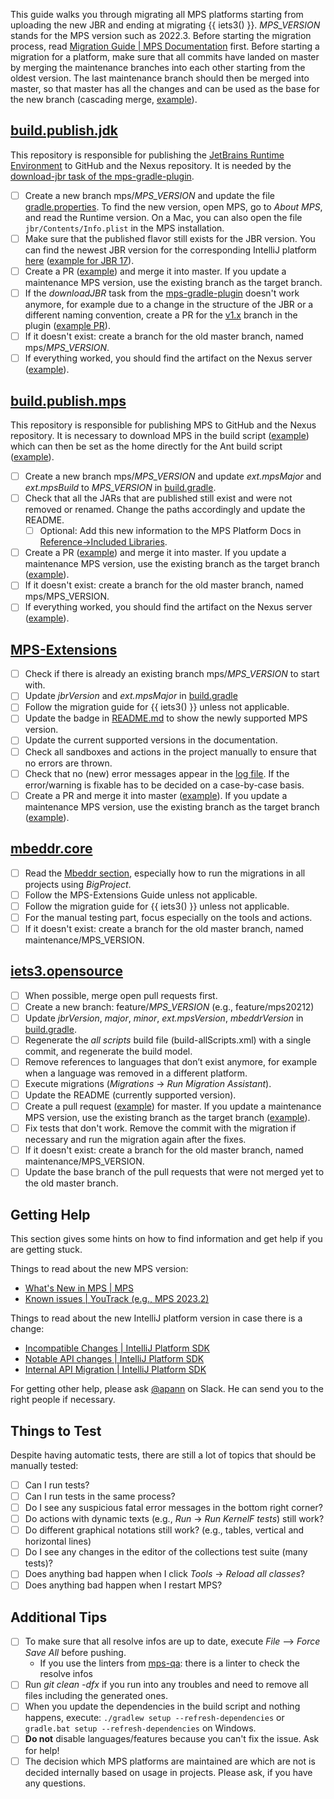 This guide walks you through migrating all MPS platforms starting from uploading the new JBR and ending at migrating {{ iets3() }}.
*MPS_VERSION* stands for the MPS version such as 2022.3. Before starting the migration process, read [Migration Guide | MPS Documentation](https://www.jetbrains.com/help/mps/migration-guide.html) first. Before starting a migration for a platform, make sure that
all commits have landed on master by merging the maintenance branches into each other starting from the oldest version.
The last maintenance branch should then be merged into master, so that master has all the changes and can be used as the base
for the new branch (cascading merge, [example](https://github.com/JetBrains/MPS-extensions/pull/656)).

## [build.publish.jdk](https://github.com/mbeddr/build.publish.jdk)

This repository is responsible for publishing the [JetBrains Runtime Environment](https://github.com/JetBrains/JetBrainsRuntime) to GitHub
and the Nexus repository. It is needed by the [download-jbr task of the mps-gradle-plugin](https://github.com/mbeddr/mps-gradle-plugin/tree/v1.x#download-jetbrains-runtime).

- [ ] Create a new branch mps/*MPS_VERSION* and update the file [gradle.properties](https://github.com/mbeddr/build.publish.jdk/blob/master/gradle.properties). To find the new version, open MPS, go to *About MPS*, and read the Runtime version.
 On a Mac, you can also open the file `jbr/Contents/Info.plist` in the MPS installation.
- [ ] Make sure that the published flavor still exists for the JBR version. You can find the newest JBR version for the corresponding IntelliJ platform [here](https://github.com/JetBrains/JetBrainsRuntime#releases-based-on-jdk-17) ([example for JBR 17](https://github.com/JetBrains/JetBrainsRuntime/releases/tag/jbr-release-17.0.6b653.34)).
- [ ] Create a PR ([example](https://github.com/mbeddr/build.publish.jdk/pull/10)) and merge it into master. If you update a maintenance MPS version, use the existing branch as the target branch.
- [ ] If the *downloadJBR* task from the [mps-gradle-plugin](https://github.com/mbeddr/mps-gradle-plugin/pull/139) doesn't work anymore, for example due to a change in the structure of the JBR or
a different naming convention, create a PR for the [v1.x](https://github.com/mbeddr/mps-gradle-plugin/tree/v1.x) branch in the plugin
  ([example PR](https://github.com/mbeddr/mps-gradle-plugin/pull/139)).
- [ ] If it doesn't exist: create a branch for the old master branch, named mps/*MPS_VERSION*.
- [ ] If everything worked, you should find the artifact on the Nexus server ([example](https://artifacts.itemis.cloud/#browse/browse:maven-mps:com%2Fjetbrains%2Fjdk%2Fjbr%2F17.0.7-b1000.6)).

## [build.publish.mps](https://github.com/mbeddr/build.publish.mps)

This repository is responsible for publishing MPS to GitHub and the Nexus repository. It is necessary to download MPS in the build script ([example](https://github.com/JetBrains/MPS-extensions/blob/5d96c3e69192f8902cf9aa7d846d05ccfb65253d/build.gradle#L139)) which can then be set as the home directly for the Ant build script ([example](https://github.com/JetBrains/MPS-extensions/blob/5d96c3e69192f8902cf9aa7d846d05ccfb65253d/build.gradle#L206)).

- [ ] Create a new branch mps/*MPS_VERSION* and update *ext.mpsMajor* and *ext.mpsBuild* to *MPS_VERSION* in [build.gradle](https://github.com/mbeddr/build.publish.mps/blob/master/build.gradle).
- [ ] Check that all the JARs that are published still exist and were not removed or renamed. Change the paths accordingly and update the README.
  - [ ] Optional: Add this new information to the MPS Platform Docs in [Reference->Included Libraries](http://mbeddr.com/mps-platform-docs/reference/included_libraries/).
- [ ] Create a PR ([example](https://github.com/mbeddr/build.publish.mps/pull/7)) and merge it into master. If you update a maintenance MPS version, use the existing branch as the target branch ([example](https://github.com/mbeddr/build.publish.mps/pull/9)).
- [ ] If it doesn't exist: create a branch for the old master branch, named mps/MPS_VERSION.
- [ ] If everything worked, you should find the artifact on the Nexus server ([example](https://artifacts.itemis.cloud/#browse/browse:maven-mps:com%2Fjetbrains%2Fmps%2F2022.3)).

## [MPS-Extensions](https://github.com/JetBrains/MPS-extensions)

- [ ] Check if there is already an existing branch mps/*MPS_VERSION* to start with.
- [ ] Update *jbrVersion* and *ext.mpsMajor* in [build.gradle](https://github.com/JetBrains/MPS-extensions/blob/master/build.gradle)
- [ ] Follow the migration guide for {{ iets3() }} unless not applicable.
- [ ] Update the badge in [README.md](https://github.com/JetBrains/MPS-extensions/blob/master/README.md) to show the newly supported MPS version.
- [ ] Update the current supported versions in the documentation.
- [ ] Check all sandboxes and actions in the project manually to ensure that no errors are thrown.
- [ ] Check that no (new) error messages appear in the [log file](https://www.jetbrains.com/help/mps/directories-used-by-the-ide-to-store-settings-caches-plugins-and-logs.html#logs-directory). If the error/warning is fixable has
 to be decided on a case-by-case basis.
- [ ] Create a PR and merge it into master ([example](https://github.com/JetBrains/MPS-extensions/pull/622)). If you update a maintenance MPS version, use the existing branch as the target branch ([example](https://github.com/JetBrains/MPS-extensions/pull/648)).

## [mbeddr.core](https://github.com/mbeddr/mbeddr.core)

- [ ] Read the [Mbeddr section](http://mbeddr.com/mps-platform-docs/mbeddr/building_mbeddr_locally/), especially how to run the migrations in all projects using *BigProject*.
- [ ] Follow the MPS-Extensions Guide unless not applicable.
- [ ] Follow the migration guide for {{ iets3() }} unless not applicable.
- [ ] For the manual testing part, focus especially on the tools and actions.
- [ ] If it doesn't exist: create a branch for the old master branch, named maintenance/MPS_VERSION.

## [iets3.opensource](https://github.com/IETS3/iets3.opensource)

- [ ] When possible, merge open pull requests first.
- [ ] Create a new branch: feature/*MPS_VERSION* (e.g., feature/mps20212)
- [ ] Update *jbrVersion*, *major*, *minor*, *ext.mpsVersion*, *mbeddrVersion* in [build.gradle](https://github.com/IETS3/iets3.opensource/blob/master/build.gradle).
- [ ] Regenerate the *all scripts* build file (build-allScripts.xml) with a single commit, and regenerate the build model.
- [ ] Remove references to languages that don’t exist anymore, for example when a language was removed in a different platform.
- [ ] Execute migrations (*Migrations* → *Run Migration Assistant*).
- [ ] Update the README (currently supported version).
- [ ] Create a pull request ([example](https://github.com/IETS3/iets3.opensource/pull/674)) for master. If you update a maintenance MPS version, use the existing branch as the target branch ([example](https://github.com/IETS3/iets3.opensource/pull/706)).
- [ ] Fix tests that don't work. Remove the commit with the migration if necessary and run the migration again after the fixes.
- [ ] If it doesn't exist: create a branch for the old master branch, named maintenance/MPS_VERSION.
- [ ] Update the base branch of the pull requests that were not merged yet to the old master branch.

## Getting Help

This section gives some hints on how to find information and get help if you are getting stuck.

Things to read about the new MPS version:

- [What's New in MPS | MPS](https://www.jetbrains.com/mps/whatsnew/)
- [Known issues | YouTrack (e.g., MPS 2023.2)](https://youtrack.jetbrains.com/issues/MPS?q=Affected%20versions:%202023.2)

Things to read about the new IntelliJ platform version in case there is a change:

- [Incompatible Changes | IntelliJ Platform SDK](https://plugins.jetbrains.com/docs/intellij/api-changes-list.html)
- [Notable API changes | IntelliJ Platform SDK](https://plugins.jetbrains.com/docs/intellij/api-notable.html)
- [Internal API Migration | IntelliJ Platform SDK](https://plugins.jetbrains.com/docs/intellij/api-internal.html)

For getting other help, please ask [@apann](https://jetbrains-mps.slack.com/team/U02BYFW82LA) on Slack. He can send you to the
right people if necessary.

## Things to Test

Despite having automatic tests, there are still a lot of topics that should be manually tested:

- [ ] Can I run tests?
- [ ] Can I run tests in the same process?
- [ ] Do I see any suspicious fatal error messages in the bottom right corner?
- [ ] Do actions with dynamic texts (e.g., *Run* -> *Run KernelF tests*) still work?
- [ ] Do different graphical notations still work? (e.g., tables, vertical and horizontal lines)
- [ ] Do I see any changes in the editor of the collections test suite (many tests)?
- [ ] Does anything bad happen when I click *Tools* -> *Reload all classes*?
- [ ] Does anything bad happen when I restart MPS?

## Additional Tips

- [ ] To make sure that all resolve infos are up to date, execute *File* --> *Force Save All* before pushing. 
    - If you use the linters from [mps-qa](https://github.com/mbeddr/mps-qa/tree/master): there is a linter to check the resolve infos
- [ ] Run *git clean -dfx* if you run into any troubles and need to remove all files including the generated ones.
- [ ] When you update the dependencies in the build script and nothing happens, execute: `./gradlew setup --refresh-dependencies` or `gradle.bat setup --refresh-dependencies` on Windows.
- [ ] **Do not** disable languages/features because you can't fix the issue. Ask for help!
- [ ] The decision which MPS platforms are maintained are which are not is decided internally based on usage in projects. Please ask, if you have any questions.